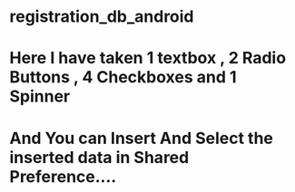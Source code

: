 # registration_db_android

# Here I have taken 1 textbox , 2 Radio Buttons , 4 Checkboxes and 1 Spinner

# And You can Insert And Select the inserted data in Shared Preference....

